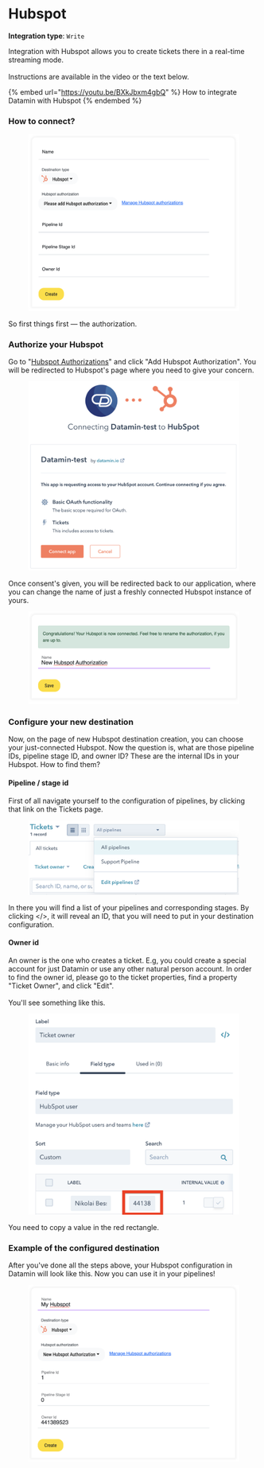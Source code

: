 # Hubspot

**Integration type**: `Write`

Integration with Hubspot allows you to create tickets there in a real-time streaming mode. \
\
Instructions are available in the video or the text below.

{% embed url="https://youtu.be/BXkJbxm4gbQ" %}
How to integrate Datamin with Hubspot
{% endembed %}

### How to connect?

<figure><img src="../../.gitbook/assets/hubspot/hubspot_destination_no_auth.png" alt=""><figcaption></figcaption></figure>

So first things first — the authorization.

### Authorize your Hubspot

Go to "[Hubspot Authorizations](https://app.datamin.io/hubspot-authorizations)" and click "Add Hubspot Authorization". You will be redirected to Hubspot's page where you need to give your concern.

<figure><img src="../../.gitbook/assets/hubspot/hubspot_consent_auth.png" alt=""><figcaption></figcaption></figure>

Once consent's given, you will be redirected back to our application, where you can change the name of just a freshly connected Hubspot instance of yours.

<figure><img src="../../.gitbook/assets/hubspot/hubspot_connected.png" alt=""><figcaption></figcaption></figure>

### Configure your new destination

Now, on the page of new Hubspot destination creation, you can choose your just-connected Hubspot. Now the question is, what are those pipeline IDs, pipeline stage ID, and owner ID? These are the internal IDs in your Hubspot. How to find them?

#### Pipeline / stage id

First of all navigate yourself to the configuration of pipelines, by clicking that link on the Tickets page.

<figure><img src="../../.gitbook/assets/hubspot/hubspot_link_to_edit_pipelines.png" alt=""><figcaption></figcaption></figure>

In there you will find a list of your pipelines and corresponding stages. By clicking \</>, it will reveal an ID, that you will need to put in your destination configuration.

#### Owner id

An owner is the one who creates a ticket. E.g, you could create a special account for just Datamin or use any other natural person account. In order to find the owner id, please go to the ticket properties, find a property "Ticket Owner", and click "Edit".\
\
You'll see something like this.

<figure><img src="../../.gitbook/assets/hubspot/hubspot_owner_id.png" alt=""><figcaption></figcaption></figure>

You need to copy a value in the red rectangle.

### Example of the configured destination

After you've done all the steps above, your Hubspot configuration in Datamin will look like this. Now you can use it in your pipelines!

<figure><img src="../../.gitbook/assets/hubspot/hubspot_done.png" alt=""><figcaption></figcaption></figure>

